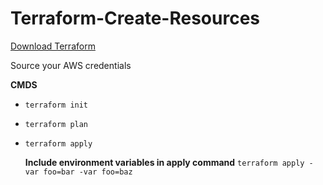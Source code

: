 # Terraform-Create-Resources

[Download Terraform](https://www.terraform.io/downloads.html)

Source your AWS credentials 

**CMDS**

- `terraform init`

- `terraform plan`

- `terraform apply`

   **Include environment variables in apply command**
   `terraform apply -var foo=bar -var foo=baz`
